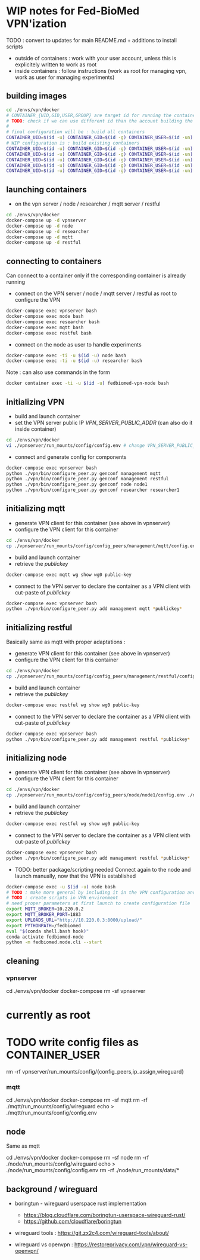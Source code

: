 # WIP notes for Fed-BioMed VPN'ization

TODO : convert to updates for main README.md + additions to install scripts

- outside of containers : work with your user account, unless this is explicitely written to work as root
- inside containers : follow instructions (work as root for managing vpn, work as user for managing experiments)


## building images

```bash
cd ./envs/vpn/docker
# CONTAINER_{UID,GID,USER,GROUP} are target id for running the container
# TODO: check if we can use different id than the account building the images
#
# final configuration will be : build all containers
CONTAINER_UID=$(id -u) CONTAINER_GID=$(id -g) CONTAINER_USER=$(id -un) CONTAINER_GROUP=$(id -gn)  docker-compose build
# WIP configuration is : build existing containers
CONTAINER_UID=$(id -u) CONTAINER_GID=$(id -g) CONTAINER_USER=$(id -un) CONTAINER_GROUP=$(id -gn) docker-compose build vpnserver
CONTAINER_UID=$(id -u) CONTAINER_GID=$(id -g) CONTAINER_USER=$(id -un) CONTAINER_GROUP=$(id -gn) docker-compose build node
CONTAINER_UID=$(id -u) CONTAINER_GID=$(id -g) CONTAINER_USER=$(id -un) CONTAINER_GROUP=$(id -gn) docker-compose build researcher
CONTAINER_UID=$(id -u) CONTAINER_GID=$(id -g) CONTAINER_USER=$(id -un) CONTAINER_GROUP=$(id -gn)  docker-compose build mqtt
CONTAINER_UID=$(id -u) CONTAINER_GID=$(id -g) CONTAINER_USER=$(id -un) CONTAINER_GROUP=$(id -gn)  docker-compose build restful
```

## launching containers

* on the vpn server / node / researcher / mqtt server / restful
```bash
cd ./envs/vpn/docker
docker-compose up -d vpnserver
docker-compose up -d node
docker-compose up -d researcher
docker-compose up -d mqtt
docker-compose up -d restful
```

## connecting to containers

Can connect to a container only if the corresponding container is already running

* connect on the VPN server / node / mqtt server / restful as root to configure the VPN
```bash
docker-compose exec vpnserver bash
docker-compose exec node bash
docker-compose exec researcher bash
docker-compose exec mqtt bash
docker-compose exec restful bash
```
* connect on the node as user to handle experiments
```bash
docker-compose exec -ti -u $(id -u) node bash
docker-compose exec -ti -u $(id -u) researcher bash
```

Note : can also use commands in the form
```bash
docker container exec -ti -u $(id -u) fedbiomed-vpn-node bash
```

## initializing VPN

* build and launch container
* set the VPN server public IP *VPN_SERVER_PUBLIC_ADDR* (can also do it inside container)
```bash
cd ./envs/vpn/docker
vi ./vpnserver/run_mounts/config/config.env # change VPN_SERVER_PUBLIC_ADDR
```
* connect and generate config for components
```bash
docker-compose exec vpnserver bash
python ./vpn/bin/configure_peer.py genconf management mqtt
python ./vpn/bin/configure_peer.py genconf management restful
python ./vpn/bin/configure_peer.py genconf node node1
python ./vpn/bin/configure_peer.py genconf researcher researcher1
```

## initializing mqtt

* generate VPN client for this container (see above in vpnserver)
* configure the VPN client for this container
```bash
cd ./envs/vpn/docker
cp ./vpnserver/run_mounts/config/config_peers/management/mqtt/config.env ./mqtt/run_mounts/config/config.env
```
* build and launch container
* retrieve the *publickey*
```bash
docker-compose exec mqtt wg show wg0 public-key
```

* connect to the VPN server to declare the container as a VPN client with cut-paste of *publickey*
```bash
docker-compose exec vpnserver bash
python ./vpn/bin/configure_peer.py add management mqtt *publickey*
```

## initializing restful

Basically same as mqtt with proper adaptations :

* generate VPN client for this container (see above in vpnserver)
* configure the VPN client for this container
```bash
cd ./envs/vpn/docker
cp ./vpnserver/run_mounts/config/config_peers/management/restful/config.env ./restful/run_mounts/config/config.env
```
* build and launch container
* retrieve the *publickey*
```bash
docker-compose exec restful wg show wg0 public-key
```

* connect to the VPN server to declare the container as a VPN client with cut-paste of *publickey*
```bash
docker-compose exec vpnserver bash
python ./vpn/bin/configure_peer.py add management restful *publickey*
```

## initializing node

* generate VPN client for this container (see above in vpnserver)
* configure the VPN client for this container
```bash
cd ./envs/vpn/docker
cp ./vpnserver/run_mounts/config/config_peers/node/node1/config.env ./node/run_mounts/config/config.env
```
* build and launch container
* retrieve the *publickey*
```bash
docker-compose exec restful wg show wg0 public-key
```

* connect to the VPN server to declare the container as a VPN client with cut-paste of *publickey*
```bash
docker-compose exec vpnserver bash
python ./vpn/bin/configure_peer.py add management restful *publickey*
```

* TODO: better package/scripting needed
  Connect again to the node and launch manually, now that the VPN is established
```bash
docker-compose exec -u $(id -u) node bash
# TODO : make more general by including it in the VPN configuration and user environment ?
# TODO : create scripts in VPN environment
# need proper parameters at first launch to create configuration file
export MQTT_BROKER=10.220.0.2
export MQTT_BROKER_PORT=1883
export UPLOADS_URL="http://10.220.0.3:8000/upload/"
export PYTHONPATH=/fedbiomed
eval "$(conda shell.bash hook)"
conda activate fedbiomed-node
python -m fedbiomed.node.cli --start
```

## cleaning

### vpnserver

cd ./envs/vpn/docker
docker-compose rm -sf vpnserver
# currently as root 
# TODO write config files as CONTAINER_USER
rm -rf vpnserver/run_mounts/config/{config_peers,ip_assign,wireguard}

### mqtt

cd ./envs/vpn/docker
docker-compose rm -sf mqtt
rm -rf ./mqtt/run_mounts/config/wireguard
echo > ./mqtt/run_mounts/config/config.env


## node 

Same as mqtt

cd ./envs/vpn/docker
docker-compose rm -sf node
rm -rf ./node/run_mounts/config/wireguard
echo > ./node/run_mounts/config/config.env
rm -rf ./node/run_mounts/data/*


## background / wireguard

* boringtun - wireguard userspace rust implementation
    - https://blog.cloudflare.com/boringtun-userspace-wireguard-rust/
    - https://github.com/cloudflare/boringtun

* wireguard tools : https://git.zx2c4.com/wireguard-tools/about/

* wireguard vs openvpn : https://restoreprivacy.com/vpn/wireguard-vs-openvpn/

